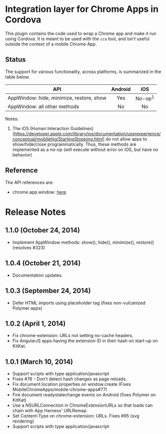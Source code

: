# Integration layer for Chrome Apps in Cordova

This plugin contains the code used to wrap a Chrome app and make it run using
Cordova. It is meant to be used with the `cca` tool, and isn't useful outside
the context of a mobile Chrome App.

## Status

The support for various functionality, across platforms, is summarized in the table below.

| API | Android | iOS  |
| -------------- |:-------:|:----:|
| AppWindow: hide, minimize, restore, show | Yes     | No-op<sup>1</sup> |
| AppWindow: all other methods      | No      | No   |
Notes:
1. The iOS (Human Interaction Guidelines)[https://developer.apple.com/library/ios/documentation/userexperience/conceptual/mobilehig/StartingStopping.html]
    do not allow apps to show/hide/close programmatically.
    Thus, these methods are implemented as a no-op
    (will execute without error on iOS, but have no behavior)

## Reference

The API references are:
- chrome.app.window: [here](https://developer.chrome.com/apps/app_window).

# Release Notes

## 1.1.0 (October 24, 2014)
- Implement AppWindow methods: show(), hide(), minimize(), restore() (resolves #323)

## 1.0.4 (October 21, 2014)
- Documentation updates.

## 1.0.3 (September 24, 2014)
- Defer HTML imports using placeholder tag (fixes non-vulcanized Polymer apps)

## 1.0.2 (April 1, 2014)
- Fix chrome-extension: URLs not setting no-cache headers.
- Fix AngularJS apps having the extension ID in their hash on start-up on KitKat.

## 1.0.1 (March 10, 2014)
- Support scripts with type application/javascript
- Fixes #76 - Don't detect hash changes as page reloads.
- Fix document.location properties on window.create (Fixes MobileChromeApps/mobile-chrome-apps#77)
- Fire document readystatechange events on Android (fixes Polymer on KitKat)
- Use a NSURLConnection in ChromeExtensionURLs so that loads can chain with App Harness' URLRemap.
- Set Content-Type on chrome-extension: URLs. Fixes #95 (svg rendering)
- Support scripts with type application/javascript

